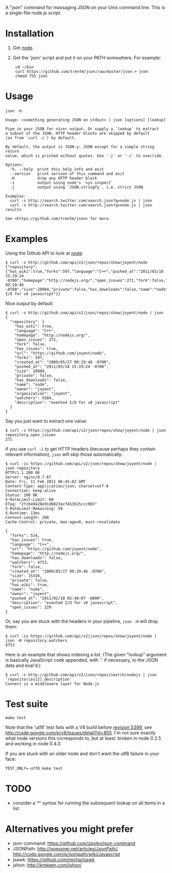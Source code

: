 A "json" command for massaging JSON on your Unix command line. This
is a single-file node.js script.


# Installation

1. Get [node](http://nodejs.org).

2. Get the 'json' script and put it on your PATH somewhere. For example:

        cd ~/bin
        curl https://github.com/trentm/json/raw/master/json > json
        chmod 755 json


# Usage

`json -h`:

    Usage: <something generating JSON on stdout> | json [options] [lookup]

    Pipe in your JSON for nicer output. Or supply a `lookup` to extract
    a subset of the JSON. HTTP header blocks are skipped by default
    (as from `curl -i`) by default.

    By default, the output is JSON-y: JSON except for a simple string return
    value, which is printed without quotes. Use '-j' or '-i' to override.

    Options:
      -h, --help  print this help info and exit
      --version   print version of this command and exit
      -H          drop any HTTP header block
      -i          output using node's `sys.inspect`
      -j          output using `JSON.stringfy`, i.e. strict JSON

    Examples:
      curl -s http://search.twitter.com/search.json?q=node.js | json
      curl -s http://search.twitter.com/search.json?q=node.js | json results

    See <https://github.com/trentm/json> for more.


# Examples

Using the Github API to look at [node](https://github/joyent/node):

    $ curl -s http://github.com/api/v2/json/repos/show/joyent/node
    {"repository":{"has_wiki":true,"forks":597,"language":"C++","pushed_at":"2011/03/18 15:19:24 -0700","homepage":"http://nodejs.org/","open_issues":271,"fork":false,"has_issues":true,"url":"https://github.com/joyent/node","created_at":"2009/05/27 09:29:46 -0700","size":20984,"private":false,"has_downloads":false,"name":"node","owner":"joyent","organization":"joyent","watchers":5584,"description":"evented I/O for v8 javascript"}}

Nice output by default:

    $ curl -s http://github.com/api/v2/json/repos/show/joyent/node | json
    {
      "repository": {
        "has_wiki": true,
        "language": "C++",
        "homepage": "http://nodejs.org/",
        "open_issues": 271,
        "fork": false,
        "has_issues": true,
        "url": "https://github.com/joyent/node",
        "forks": 597,
        "created_at": "2009/05/27 09:29:46 -0700",
        "pushed_at": "2011/03/18 15:19:24 -0700",
        "size": 20984,
        "private": false,
        "has_downloads": false,
        "name": "node",
        "owner": "joyent",
        "organization": "joyent",
        "watchers": 5584,
        "description": "evented I/O for v8 javascript"
      }
    }

Say you just want to extract one value:

    $ curl -s https://github.com/api/v2/json/repos/show/joyent/node | json repository.open_issues
    271

If you use `curl -i` to get HTTP headers (because perhaps they contain relevant information), `json` will skip those automatically:

    $ curl -is https://github.com/api/v2/json/repos/show/joyent/node | json repository
    HTTP/1.1 200 OK
    Server: nginx/0.7.67
    Date: Fri, 11 Feb 2011 06:45:02 GMT
    Content-Type: application/json; charset=utf-8
    Connection: keep-alive
    Status: 200 OK
    X-RateLimit-Limit: 60
    ETag: "2fcb49428e91d0823acf453b15ccc0b5"
    X-RateLimit-Remaining: 59
    X-Runtime: 13ms
    Content-Length: 398
    Cache-Control: private, max-age=0, must-revalidate

    {
      "forks": 514,
      "has_issues": true,
      "language": "C++",
      "url": "https://github.com/joyent/node",
      "homepage": "http://nodejs.org/",
      "has_downloads": false,
      "watchers": 4753,
      "fork": false,
      "created_at": "2009/05/27 09:29:46 -0700",
      "size": 15316,
      "private": false,
      "has_wiki": true,
      "name": "node",
      "owner": "joyent",
      "pushed_at": "2011/02/10 02:48:07 -0800",
      "description": "evented I/O for v8 javascript",
      "open_issues": 229
    }

Or, say you are stuck with the headers in your pipeline, `json -H` will drop them:

    $ curl -is https://github.com/api/v2/json/repos/show/joyent/node | json -H repository.watchers
    4753

Here is an example that shows indexing a list. (The given "lookup" argument is basically
JavaScript code appended, with '.' if necessary, to the JSON data and eval'd.)

    $ curl -s http://github.com/api/v2/json/repos/search/nodejs | json 'repositories[2].description'
    Connect is a middleware layer for Node.js


# Test suite

    make test

Note that the 'utf8' test fails with a V8 build before  [revision
5399](http://code.google.com/p/v8/source/detail?r=5399), see
<http://code.google.com/p/v8/issues/detail?id=855>. I'm not sure exactly what
node versions this corresponds to, but at least: broken in node 0.2.5 and
working in node 0.4.0.

If you are stuck with an older node and don't want the utf8 failure in your face:

    TEST_ONLY=-utf8 make test



# TODO

- consider a '*' syntax for running the subsequent lookup on all items in a list


# Alternatives you might prefer

- json-command: <https://github.com/zpoley/json-command>
- JSONPath: <http://goessner.net/articles/JsonPath/>, <http://code.google.com/p/jsonpath/wiki/Javascript>
- jsawk: <https://github.com/micha/jsawk>
- jshon: <http://kmkeen.com/jshon/>
